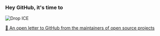 ### Hey GitHub, it's time to

![Drop ICE](https://avatars2.githubusercontent.com/u/58058809?s=460&u=98d5957de9ace30ae6db75da31767eabdf9f3f6a&v=4)

[📨 An open letter to GitHub from the maintainers of open source projects](https://github.com/drop-ice/dear-github-2.0)
